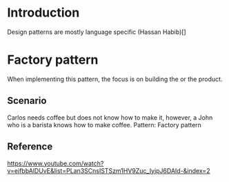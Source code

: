 # Introduction
Design patterns are mostly language specific (Hassan Habib)[]

# Factory pattern
When implementing this pattern, the focus is on building the or the product.

## Scenario
Carlos needs coffee but does not know how to make it, however, a John who is a barista knows how to make coffee.
Pattern: Factory pattern

## Reference
https://www.youtube.com/watch?v=ejfbbAlDUvE&list=PLan3SCnsISTSzm1HV9Zuc_IyjpJ6DAId-&index=2